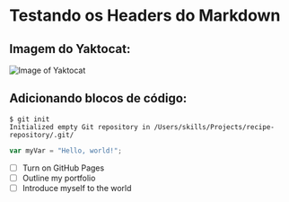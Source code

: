 # Testando os Headers do Markdown
## Imagem do Yaktocat:
![Image of Yaktocat](https://octodex.github.com/images/yaktocat.png)


## Adicionando blocos de código:
```
$ git init
Initialized empty Git repository in /Users/skills/Projects/recipe-repository/.git/
```

``` javascript
var myVar = "Hello, world!";
```

- [ ] Turn on GitHub Pages
- [ ] Outline my portfolio
- [ ] Introduce myself to the world

